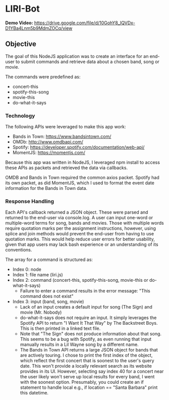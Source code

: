# LIRI-Bot

**Demo Video:** https://drive.google.com/file/d/10GohY8_IQVDx-D1YBa4Lnm5b9MdmZOCq/view

## Objective

The goal of this NodeJS application was to create an interface for an end-user to submit commands and retrieve data about a chosen band, song or movie. 

The commands were predefined as:
* concert-this
* spotify-this-song
* movie-this
* do-what-it-says

### Technology

The following APIs were leveraged to make this app work:

* Bands in Town: https://www.bandsintown.com/
* OMDb: http://www.omdbapi.com/
* Spotify: https://developer.spotify.com/documentation/web-api/
* MomentJS: https://momentjs.com/

Because this app was written in NodeJS, I leveraged npm install to access these APIs as packets and retrieved the data via callbacks.

OMDB and Bands in Town required the common axios packet. Spotify had its own packet, as did MomentJS, which I used to format the event date information for the Bands in Town data.

### Response Handling

Each API's callback returned a JSON object. These were parsed and returned to the end-user via console.log. A user can input one-word or multiple-word terms for song, bands and movies. Those with multiple words require quotation marks per the assignment instructions, however, using splice and join methods would prevent the end-user from having to use quotation marks. This would help reduce user errors for better usability, given that app users may lack bash experience or an understanding of its conventions.

The array for a command is structured as:
* Index 0: node
* Index 1: file name (liri.js)
* Index 2: command (concert-this, spotify-this-song, movie-this or do-what-it-says)
  * Failure to enter a command results in the error message: "This command does not exist"
* Index 3: input (band, song, movie)
  * Lack of an input creates a default input for song (The Sign) and movie (Mr. Nobody)
  * do-what-it-says does not require an input. It simply leverages the Spotify API to return "I Want It That Way" by The Backstreet Boys. This is then printed in a linked text file.
  * Note that "The Sign" does not produce information about that song. This seems to be a bug with Spotify, as even running that input manually results in a Lil Wayne song by a different name.
  * The Bands in Town API returns a large JSON object for bands that are actively touring. I chose to print the first index of the object, which reflect the first concert that is soonest to the user's query date. This won't provide a locally relevant search as its website provides in its UI. However, selecting say index 40 for a concert near the user likely won't serve up local results for every band, I went with the soonest option. Presumably, you could create an if statement to handle local e.g., if location == "Santa Barbara" print this datetime. 
